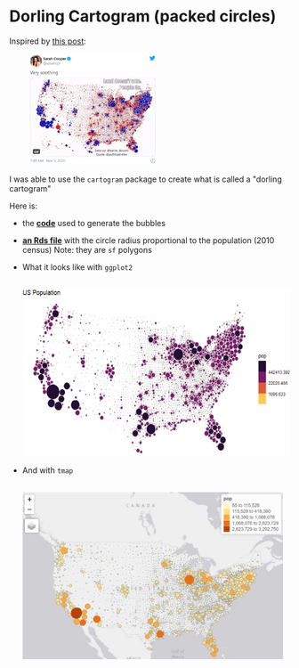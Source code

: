 # Dorling Cartogram (packed circles)

Inspired by [this post](https://twitter.com/i/status/1324333128375279616):

&nbsp;&nbsp;&nbsp;&nbsp;&nbsp;&nbsp;&nbsp;&nbsp;
<a href="https://twitter.com/i/status/1324333128375279616"><img src="img/election_pop.png" height="200"/></a>

I was able to use the `cartogram` package to create what is called a "dorling cartogram"

Here is: 

* the **[code](dorling_cartogram.R)** used to generate the bubbles

* **[an Rds file](map_dorling_cartogram.Rds)** with the circle radius proportional to the population (2010 census) Note: they are `sf` polygons
  
* What it looks like with `ggplot2`

    &nbsp;&nbsp;&nbsp;&nbsp;<img src="img/ggplot-cartogram.png" height="300"/>
    
* And with `tmap`

    &nbsp;&nbsp;&nbsp;&nbsp;<img src="img/tmap-cartogram.png" height="300"/>

